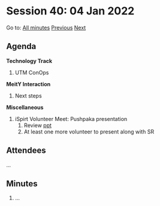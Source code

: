 # Session 40: 04 Jan 2022

Go to: [All minutes](#) [Previous](02.md) [Next](07.md)

## Agenda

**Technology Track**

1. UTM ConOps

**MeitY Interaction**

1. Next steps

**Miscellaneous**

1. iSpirt Volunteer Meet: Pushpaka presentation
    1. Review [ppt](https://docs.google.com/presentation/d/10lNIf8cIzqOyzQ_SudyEt_l6spWMasMTxX5wOb3Cb30/edit?usp=sharing)
    2. At least one more volunteer to present along with SR

## Attendees

...

## Minutes

1. ...
